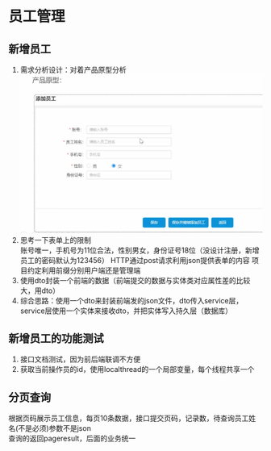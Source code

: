 # 员工管理
## 新增员工
1. 需求分析设计：对着产品原型分析<br>
![img.png](img.png)<br>
2. 思考一下表单上的限制<br>
账号唯一，手机号为11位合法，性别男女，身份证号18位（没设计注册，新增员工的密码默认为123456）
HTTP通过post请求利用json提供表单的内容 项目约定利用前缀分别用户端还是管理端
3. 使用dto封装一个前端的数据（前端提交的数据与实体类对应属性差的比较大，用dto）
4. 综合思路：使用一个dto来封装前端发的json文件，dto传入service层，service层使用一个实体来接收dto，并把实体写入持久层（数据库）
## 新增员工的功能测试
1. 接口文档测试，因为前后端联调不方便
2. 获取当前操作员的id，使用localthread的一个局部变量，每个线程共享一个
## 分页查询
根据页码展示员工信息，每页10条数据，接口提交页码，记录数，待查询员工姓名(不是必须)参数不是json 
<br>查询的返回pageresult，后面的业务统一